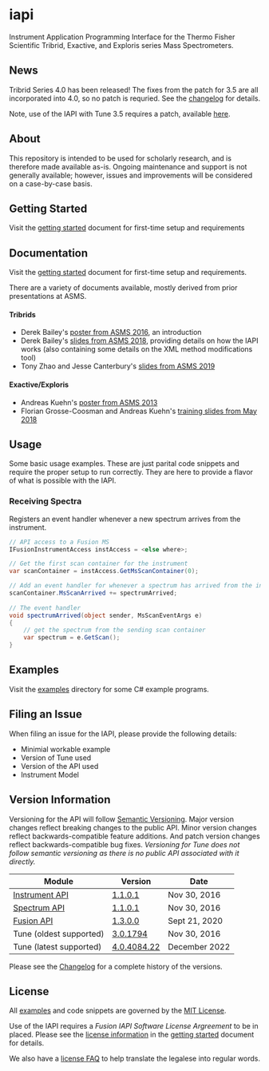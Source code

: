 # iapi
Instrument Application Programming Interface for the Thermo Fisher Scientific Tribrid, Exactive, and Exploris series Mass Spectrometers.

## News

Tribrid Series 4.0 has been released!  The fixes from the patch for 3.5 are all incorporated into 4.0, so no patch is requried.  See the [changelog](https://github.com/thermofisherlsms/iapi/blob/master/changelog.md) for details.

Note, use of the IAPI with Tune 3.5 requires a patch, available [here](https://github.com/thermofisherlsms/iapi/blob/master/misc/).  

## About

This repository is intended to be used for scholarly research, and is therefore made available as-is.  Ongoing maintenance and support is not generally available; however, issues and improvements will be considered on a case-by-case basis.

## Getting Started

Visit the [getting started](https://github.com/thermofisherlsms/iapi/blob/master/GettingStarted.md) document for first-time setup and requirements

## Documentation

Visit the [getting started](https://github.com/thermofisherlsms/iapi/blob/master/GettingStarted.md) document for first-time setup and requirements.

There are a variety of documents available, mostly derived from prior presentations at ASMS.

#### Tribrids

* Derek Bailey's [poster from ASMS 2016](https://github.com/thermofisherlsms/iapi/blob/master/docs/tribrid/ASMS%202016%20poster%20Derek-Bailey%20API.pdf), an introduction
* Derek Bailey's [slides from ASMS 2018](https://github.com/thermofisherlsms/iapi/blob/master/docs/tribrid/IAPI%20and%20XML%20Modifications.pdf), providing details on how the IAPI works (also containing some details on the XML method modifications tool)
* Tony Zhao and Jesse Canterbury's [slides from ASMS 2019](https://github.com/thermofisherlsms/iapi/blob/master/docs/tribrid/Orbitrap_1300_TonyZhaoJesseCanterbury.pdf)

#### Exactive/Exploris

* Andreas Kuehn's [poster from ASMS 2013](https://github.com/thermofisherlsms/iapi/blob/master/docs/exactive/Customized%20Real-Time%20Control%20of%20Benchtop%20Orbitrap%20MS%20-%20API.pdf)
* Florian Grosse-Coosman and Andreas Kuehn's [training slides from May 2018](https://github.com/thermofisherlsms/iapi/blob/master/docs/exactive/Applied%20API%20Training%20for%20Exactive%20series%20-%20Online%20edition_v1.pdf)

## Usage

Some basic usage examples. These are just parital code snippets and require the proper setup to run correctly. They are here to provide a flavor of what is possible with the IAPI.

### Receiving Spectra

Registers an event handler whenever a new spectrum arrives from the instrument.

```csharp
// API access to a Fusion MS
IFusionInstrumentAccess instAccess = <else where>; 

// Get the first scan container for the instrument
var scanContainer = instAccess.GetMsScanContainer(0);

// Add an event handler for whenever a spectrum has arrived from the instrument
scanContainer.MsScanArrived += spectrumArrived;
 
// The event handler
void spectrumArrived(object sender, MsScanEventArgs e)
{
	// get the spectrum from the sending scan container
	var spectrum = e.GetScan();
}

```

## Examples

Visit the [examples](https://github.com/thermofisherlsms/iapi/tree/master/examples) directory for some C# example programs.

## Filing an Issue

When filing an issue for the IAPI, please provide the following details:

* Minimial workable example
* Version of Tune used
* Version of the API used
* Instrument Model

## Version Information

Versioning for the API will follow [Semantic Versioning](http://semver.org/). Major version changes reflect breaking changes to the public API. Minor version changes reflect backwards-compatible feature additions. And patch version changes reflect backwards-compatible bug fixes. *Versioning for Tune does not follow semantic versioning as there is no public API associated with it directly.*

| Module | Version | Date |
|-----|---------|------|
|[Instrument API](https://github.com/thermofisherlsms/iapi/blob/master/lib/API-2.0.dll) | [1.1.0.1](https://github.com/thermofisherlsms/iapi/blob/master/changelog.md#301794-nov-30-2016)|Nov 30, 2016|
|[Spectrum API](https://github.com/thermofisherlsms/iapi/blob/master/lib/Spectrum-1.0.dll) | [1.1.0.1](https://github.com/thermofisherlsms/iapi/blob/master/changelog.md#301794-nov-30-2016)|Nov 30, 2016|
|[Fusion API](https://github.com/thermofisherlsms/iapi/blob/master/lib/fusion/Fusion.API-1.0.dll) |  [1.3.0.0](https://github.com/thermofisherlsms/iapi/blob/master/changelog.md#22178-nov-7-2016)|Sept 21, 2020|
|Tune (oldest supported) |  [3.0.1794](https://github.com/thermofisherlsms/iapi/blob/master/changelog.md#301794-nov-30-2016)|Nov 30, 2016|
|Tune (latest supported) |  [4.0.4084.22](https://github.com/thermofisherlsms/iapi/blob/master/changelog.md)|December 2022|

Please see the [Changelog](https://github.com/thermofisherlsms/iapi/blob/master/changelog.md) for a complete history of the versions.

## License

All [examples](https://github.com/thermofisherlsms/iapi/tree/master/examples) and code snippets are governed by the [MIT License](https://github.com/thermofisherlsms/iapi/blob/master/LICENSE).

Use of the IAPI requires a *Fusion IAPI Software License Argreement* to be in placed. Please see the [license information](https://github.com/thermofisherlsms/iapi/blob/master/GettingStarted.md#legal-requirements) in the [getting started](https://github.com/thermofisherlsms/iapi/blob/master/GettingStarted.md) document for details.

We also have a [license FAQ](https://github.com/thermofisherlsms/iapi/blob/master/docs/API%20license%20agreement%20FAQs%20r1.2.pdf) to help translate the legalese into regular words. 
